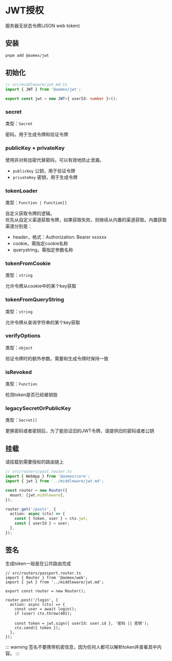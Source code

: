 # JWT授权

服务器无状态令牌(JSON web token)

## 安装

```bash
pnpm add @aomex/jwt
```

## 初始化

```typescript
// src/middleware/jwt.md.ts
import { JWT } from '@aomex/jwt';

export const jwt = new JWT<{ userId: number }>();
```

### secret

类型：`Secret`

密码，用于生成令牌和验证令牌

### publicKey + privateKey

使用非对称加密代替密码，可以有效地防止泄漏。

- `publicKey` 公钥，用于验证令牌
- `privateKey` 密钥，用于生成令牌

### tokenLoader

类型：`Function | Function[]`

自定义获取令牌的逻辑。<br>
优先从自定义渠道获取令牌，如果获取失败，则继续从内置的渠道获取。内置获取渠道分别是：

- header，格式：Authorization: Bearer xxxxxx
- cookie，需指定cookie名称
- querystring，需指定参数名称

### tokenFromCookie

类型：`string`

允许令牌从cookie中的某个key获取

### tokenFromQueryString

类型：`string`

允许令牌从查询字符串的某个key获取

### verifyOptions

类型：`object`

验证令牌时的额外参数。需要和生成令牌时保持一致

### isRevoked

类型：`Function`

检测token是否已经被销毁

### legacySecretOrPublicKey

类型：`Secret[]`

更换密码或者密钥后，为了能验证旧的JWT令牌，请提供旧的密码或者公钥

## 挂载

请挂载到需要授权的路由链上

```typescript
// src/routers/post.router.ts
import { WebApp } from '@aomex/core';
import { jwt } from '../middleware/jwt.md';

const router = new Router({
  mount: [jwt.middleware],
});

router.get('/posts', {
  action: async (ctx) => {
    const { token, user } = ctx.jwt;
    const { userId } = user;
  },
});
```

## 签名

生成token一般是在公共路由完成

```typescript{13}
// src/routers/passport.router.ts
import { Router } from '@aomex/web';
import { jwt } from '../middleware/jwt.md';

export const router = new Router();

router.post('/login', {
  action: async (ctx) => {
    const user = await login();
    if (user) ctx.throw(401);

    const token = jwt.sign({ userId: user.id }, '密码 || 密钥');
    ctx.send({ token });
  },
});
```

::: warning
签名不要携带机密信息，因为任何人都可以解析token并查看其中内容。
:::
